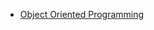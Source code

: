 * [Object Oriented Programming](https://github.com/vacu9708/Fundamental-knowledge/tree/main/Software%20engineering/Object%20Oriented%20Programming)
